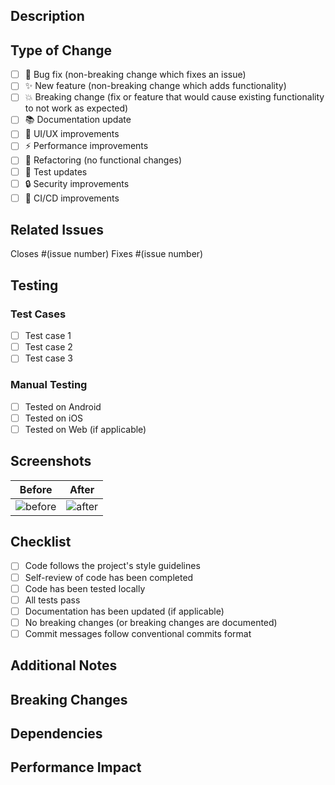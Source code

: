 ## Description

<!-- Mô tả ngắn gọn về thay đổi này -->

## Type of Change

<!-- Đánh dấu loại thay đổi bằng cách thêm 'x' vào ô tương ứng -->

- [ ] 🐛 Bug fix (non-breaking change which fixes an issue)
- [ ] ✨ New feature (non-breaking change which adds functionality)
- [ ] 💥 Breaking change (fix or feature that would cause existing functionality to not work as expected)
- [ ] 📚 Documentation update
- [ ] 🎨 UI/UX improvements
- [ ] ⚡ Performance improvements
- [ ] 🔧 Refactoring (no functional changes)
- [ ] 🧪 Test updates
- [ ] 🔒 Security improvements
- [ ] 🚀 CI/CD improvements

## Related Issues

<!-- Link đến issue liên quan -->

Closes #(issue number)
Fixes #(issue number)

## Testing

<!-- Mô tả cách test thay đổi này -->

### Test Cases

- [ ] Test case 1
- [ ] Test case 2
- [ ] Test case 3

### Manual Testing

- [ ] Tested on Android
- [ ] Tested on iOS
- [ ] Tested on Web (if applicable)

## Screenshots

<!-- Thêm screenshots nếu có thay đổi UI -->

| Before         | After         |
| -------------- | ------------- |
| ![before](url) | ![after](url) |

## Checklist

<!-- Đánh dấu các mục đã hoàn thành -->

- [ ] Code follows the project's style guidelines
- [ ] Self-review of code has been completed
- [ ] Code has been tested locally
- [ ] All tests pass
- [ ] Documentation has been updated (if applicable)
- [ ] No breaking changes (or breaking changes are documented)
- [ ] Commit messages follow conventional commits format

## Additional Notes

<!-- Thêm ghi chú khác nếu cần -->

## Breaking Changes

<!-- Mô tả breaking changes nếu có -->

## Dependencies

<!-- Liệt kê dependencies mới hoặc thay đổi -->

## Performance Impact

<!-- Mô tả tác động đến performance nếu có -->
